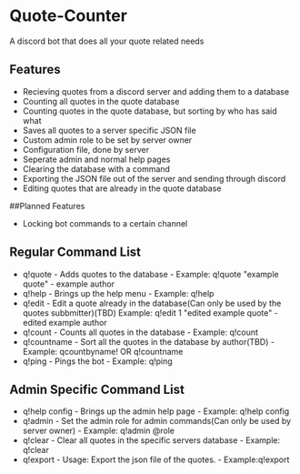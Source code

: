 # Quote-Counter
A discord bot that does all your quote related needs

## Features
- Recieving quotes from a discord server and adding them to a database
- Counting all quotes in the quote database
- Counting quotes in the quote database, but sorting by who has said what
- Saves all quotes to a server specific JSON file
- Custom admin role to be set by server owner
- Configuration file, done by server
- Seperate admin and normal help pages
- Clearing the database with a command
- Exporting the JSON file out of the server and sending through discord
- Editing quotes that are already in the quote database

##Planned Features
- Locking bot commands to a certain channel

## Regular Command List
- q!quote - Adds quotes to the database - Example: q!quote "example quote" - example author
- q!help - Brings up the help menu - Example: q!help
- q!edit - Edit a quote already in the database(Can only be used by the quotes subbmitter)(TBD) Example: q!edit 1 "edited example quote" - edited example author
- q!count - Counts all quotes in the database - Example: q!count
- q!countname - Sort all the quotes in the database by author(TBD) - Example: qcountbyname! OR q!countname
- q!ping - Pings the bot - Example: q!ping


## Admin Specific Command List
- q!help config - Brings up the admin help page - Example: q!help config
- q!admin - Set the admin role for admin commands(Can only be used by server owner) - Example: q!admin @role
- q!clear - Clear all quotes in the specific servers database - Example: q!clear
- q!export - Usage: Export the json file of the quotes. - Example:q!export

